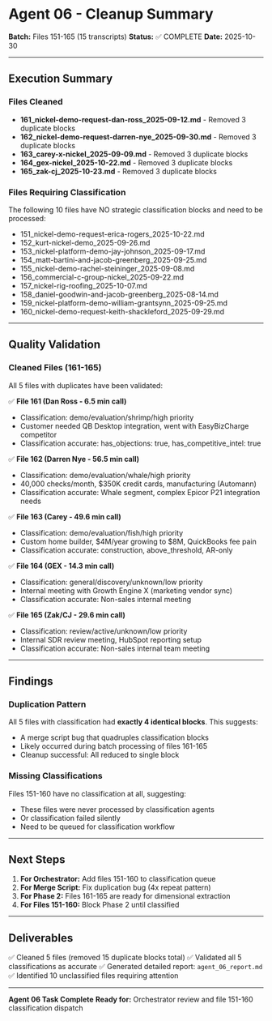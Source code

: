 # Agent 06 - Cleanup Summary

**Batch:** Files 151-165 (15 transcripts)
**Status:** ✅ COMPLETE
**Date:** 2025-10-30

---

## Execution Summary

### Files Cleaned
- **161_nickel-demo-request-dan-ross_2025-09-12.md** - Removed 3 duplicate blocks
- **162_nickel-demo-request-darren-nye_2025-09-30.md** - Removed 3 duplicate blocks
- **163_carey-x-nickel_2025-09-09.md** - Removed 3 duplicate blocks
- **164_gex-nickel_2025-10-22.md** - Removed 3 duplicate blocks
- **165_zak-cj_2025-10-23.md** - Removed 3 duplicate blocks

### Files Requiring Classification
The following 10 files have NO strategic classification blocks and need to be processed:
- 151_nickel-demo-request-erica-rogers_2025-10-22.md
- 152_kurt-nickel-demo_2025-09-26.md
- 153_nickel-platform-demo-jay-johnson_2025-09-17.md
- 154_matt-bartini-and-jacob-greenberg_2025-09-25.md
- 155_nickel-demo-rachel-steininger_2025-09-08.md
- 156_commercial-c-group-nickel_2025-09-22.md
- 157_nickel-rig-roofing_2025-10-07.md
- 158_daniel-goodwin-and-jacob-greenberg_2025-08-14.md
- 159_nickel-platform-demo-william-grantsynn_2025-09-25.md
- 160_nickel-demo-request-keith-shackleford_2025-09-29.md

---

## Quality Validation

### Cleaned Files (161-165)
All 5 files with duplicates have been validated:

✅ **File 161 (Dan Ross - 6.5 min call)**
- Classification: demo/evaluation/shrimp/high priority
- Customer needed QB Desktop integration, went with EasyBizCharge competitor
- Classification accurate: has_objections: true, has_competitive_intel: true

✅ **File 162 (Darren Nye - 56.5 min call)**
- Classification: demo/evaluation/whale/high priority
- 40,000 checks/month, $350K credit cards, manufacturing (Automann)
- Classification accurate: Whale segment, complex Epicor P21 integration needs

✅ **File 163 (Carey - 49.6 min call)**
- Classification: demo/evaluation/fish/high priority
- Custom home builder, $4M/year growing to $8M, QuickBooks fee pain
- Classification accurate: construction, above_threshold, AR-only

✅ **File 164 (GEX - 14.3 min call)**
- Classification: general/discovery/unknown/low priority
- Internal meeting with Growth Engine X (marketing vendor sync)
- Classification accurate: Non-sales internal meeting

✅ **File 165 (Zak/CJ - 29.6 min call)**
- Classification: review/active/unknown/low priority
- Internal SDR review meeting, HubSpot reporting setup
- Classification accurate: Non-sales internal team meeting

---

## Findings

### Duplication Pattern
All 5 files with classification had **exactly 4 identical blocks**. This suggests:
- A merge script bug that quadruples classification blocks
- Likely occurred during batch processing of files 161-165
- Cleanup successful: All reduced to single block

### Missing Classifications
Files 151-160 have no classification at all, suggesting:
- These files were never processed by classification agents
- Or classification failed silently
- Need to be queued for classification workflow

---

## Next Steps

1. **For Orchestrator:** Add files 151-160 to classification queue
2. **For Merge Script:** Fix duplication bug (4x repeat pattern)
3. **For Phase 2:** Files 161-165 are ready for dimensional extraction
4. **For Files 151-160:** Block Phase 2 until classified

---

## Deliverables

✅ Cleaned 5 files (removed 15 duplicate blocks total)
✅ Validated all 5 classifications as accurate
✅ Generated detailed report: `agent_06_report.md`
✅ Identified 10 unclassified files requiring attention

---

**Agent 06 Task Complete**
**Ready for:** Orchestrator review and file 151-160 classification dispatch
